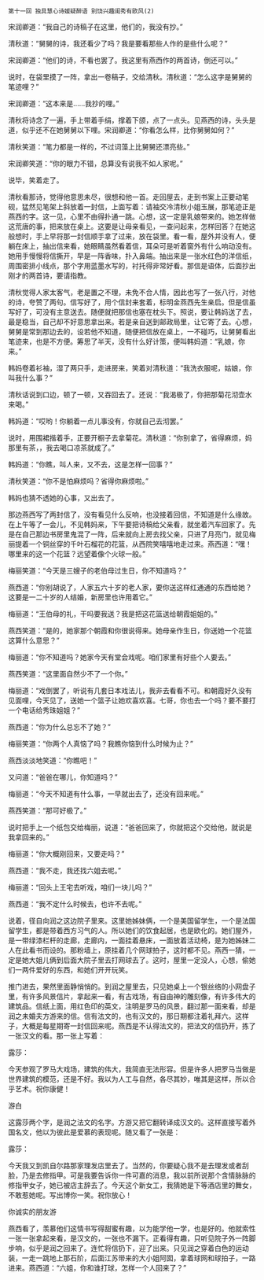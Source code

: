     第十一回 独具慧心诗媛疑醉语 别饶兴趣闺秀有欧风(2) 

   宋润卿道：“我自己的诗稿子在这里，他们的，我没有抄。”

   清秋道：“舅舅的诗，我还看少了吗？我是要看那些人作的是些什么呢？”

   宋润卿道：“他们的诗，不看也罢了。我这里有燕西作的两首诗，倒还可以。”

   说时，在袋里摸了一阵，拿出一卷稿子，交给清秋。清秋道：“怎么这字是舅舅的笔迹哩？”

   宋润卿道：“这本来是……我抄的哩。”

   清秋将诗念了一遍，手上带着手绢，撑着下颌，点了一点头。见燕西的诗，头头是道，似乎还不在她舅舅以下哩。宋润卿道：“你看怎么样，比你舅舅如何？”

   清秋笑道：“笔力都是一样的，不过词藻上比舅舅还漂亮些。”

   宋润卿笑道：“你的眼力不错，总算没有说我不如人家呢。”

   说毕，笑着走了。

   清秋看那诗，觉得他意思未尽，很想和他一首。走回屋去，走到书案上正要动笔砚，猛然见笔架上斜放着一封信，上面写着：请袖交冷清秋小姐玉展，那笔迹正是燕西的字。这一见，心里不由得扑通一跳。心想，这一定是乳娘带来的。她怎样做这荒唐的事，把来放在桌上。这要是让母亲看见，一查问起来，怎样回答？在她这般想时，手上早将那一封信顺手拿了过来，放在袋里。看一看，屋外并没有人，便躺在床上，抽出信来看，她眼睛虽然看着信，耳朵可是听着窗外有什么响动没有。她用手慢慢将信撕开，早是一阵香味，扑入鼻端。抽出来是一张水红色的洋信纸，周围密排小线点，那个字用蓝墨水写的，衬托得非常好看。那信是语体，后面抄出刚才的两首诗，要请指教。

   清秋觉得人家太客气，老是置之不理，未免不合人情，因此也写了一张八行，对他的诗，夸赞了两句。信写好了，用个信封来套着，标明金燕西先生亲启。但是信虽写好了，可没有主意送去。随便就把那信也塞在枕头下。照说，要让韩妈送了去，最是稳当，自己却不好意思拿出来。若是亲自送到邮政局里，让它寄了去。心想，舅舅是常到那边去的，设若他不知道，随便把信放在桌上，一不碰巧，让舅舅看出笔迹来，也是不方便。筹思了半天，没有什么好计策，便叫韩妈道：“乳娘，你来。”

   韩妈卷着衫袖，湿了两只手，走进房来，笑着对清秋道：“我洗衣服呢，姑娘，你叫我什么事？”

   清秋话说到口边，顿了一顿，又吞回去了。还说：“我渴极了，你把那菊花沏壶水来喝。”

   韩妈道：“哎哟！你躺着一点儿事没有，你就自己去沏罢。”

   说时，用围裙揩着手，正要开橱子去拿菊花。清秋道：“你别拿了，省得麻烦，妈那里有茶，，我去喝口凉茶就成了。”

   韩妈道：“你瞧，叫人来，又不去，这是怎样一回事？”

   清秋笑道：“你不是怕麻烦吗？省得你麻烦啦。”

   韩妈也猜不透她的心事，又出去了。

   那边燕西写了两封信了，没有看见什么反响，也没接着回信，不知道是什么缘故。在上午等了一会儿，不见韩妈来，下午要把诗稿给父亲看，就坐着汽车回家了。先是在自己那边书房里鬼混了一阵，后来就向上房去找父亲，只进了月亮门，就见梅丽提着一个铜丝穿的千叶石榴花的花篮，从西院笑嘻嘻地走过来。燕西道：“嘿！哪里来的这一个花篮？远望着像个火球一般。”

   梅丽笑道：“今天是三嫂子的老伯母过生日，你不知道吗？”

   燕西道：“你别胡说了，人家五六十岁的老人家，要你送这样红通通的东西给她？这要是一二十岁的人结婚，新房里也许用着它。”

   梅丽道：“王伯母的礼，干吗要我送？我是把这花篮送给朝霞姐姐的。”

   燕西笑道：“是的，她家那个朝霞和你很说得来。她母亲作生日，你送她一个花篮这算什么意思？”

   梅丽道：“你不知道吗？她家今天有堂会戏呢。咱们家里有好些个人要去。”

   燕西笑道：“这里面自然少不了一个你。”

   梅丽道：“戏倒罢了，听说有几套日本戏法儿，我非去看看不可。和朝霞好久没有见面哩，今天见了，送她一个篮子让她欢喜欢喜。七哥，你也去一个吗？要不要打一个电话给秀珠姐姐？”

   燕西道：“你为什么总忘不了她？”

   梅丽笑道：“你两个人真恼了吗？我瞧你恼到什么时候为止？”

   燕西淡淡地笑道：“你瞧吧！”

   又问道：“爸爸在哪儿，你知道吗？”

   梅丽道：“今天不知道有什么事，一早就出去了，还没有回来呢。”

   燕西笑道：“那可好极了。”

   说时把手上一个纸包交给梅丽，说道：“爸爸回来了，你就把这个交给他，就说是我拿回来的。”

   梅丽道：“你大概刚回来，又要走吗？”

   燕西道：“我不走，我还找六姐去呢。”

   梅丽道：“回头上王宅去听戏，咱们一块儿吗？”

   燕西道：“我不定什么时候去，也许不去呢。”

   说着，径自向润之这边院子里来。这里她姊妹俩，一个是美国留学生，一个是法国留学生，都是带着西方习气的人。所以她们的饮食起居，也是欧化的。她们屋外，是一带绿漆栏杆的走廊，走廊内，一面挂着悬床，一面放着活动椅，是为她姊妹二人在此看书而设的。那粉墙上，原挂着几个网球拍子，这时都不见。燕西一猜，一定是她大姐儿俩到后面大院子里去打网球去了。这时，屋里一定没人，心想，偷她们一两件爱好的东西，和她们开开玩笑。

   推门进去，果然里面静悄悄的。到润之屋里去，只见她桌上一个银丝络的小网盘子里，有许多风景信片，拿起来一看，有古戏场，有自由神的雕刻像，有许多伟大的建筑品。信纸上面，用红色印的英文，注明是罗马的风景，翻过那一面来看，却是润之未婚夫方游来的信。信有法文的，也有汉文的，那日期都注着礼拜六。这样子，大概是每星期寄一封信回来呢。燕西是不认得法文的，把法文的信扔开，拣了一张汉文的看。那一张上写着：

   露莎：

   今天参观了罗马大戏场，建筑的伟大，我简直无法形容。但是许多人把罗马当做是世界建筑的模范，还是不好。我以为人工与自然，各尽其妙，唯其是这样，所以合乎艺术。祝你康健！

   游白

   这露莎两个字，是润之法文的名字。方游又把它翻转译成汉文的。这样直接写着外国名文，他以为彼此是爱慕的表现呢。随又看了一张是：

   露莎：

   今天我又到凯自尔路那家理发店里去了。当然的，你要疑心我不是去理发或者刮脸，乃是去修指甲。可是我要告诉你一件可嘉的消息，我以前所说那个含情脉脉的修指甲女子，她已被店主辞去了。今天这个新女工，我猜她是下等酒店里的舞女，不敢惹她呢。写出博你一笑。祝你放心！

   你诚实的朋友游

   燕西看了，羡慕他们这情书写得甜蜜有趣，以为能学他一学，也是好的。他就索性一张一张拿起来看，是汉文的，一张也不漏下。正看得有趣，只听见院子外一阵脚步响，似乎是润之回来了。连忙将信扔下，迎了出来。只见润之穿着白色的运动装，一走一跳地上那石阶，后面江苏带来的大小姐阿囡，拿着球网和球拍子，一路进来。燕西道：“六姐，你和谁打球，怎样一个人回来了？”

